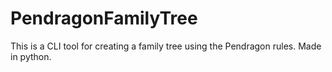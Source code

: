 # PendragonFamilyTree
This is a CLI tool for creating a family tree using the Pendragon rules. Made in python.

